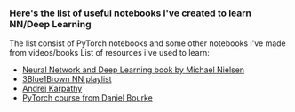 ### Here's the list of useful notebooks i've created to learn NN/Deep Learning
The list consist of PyTorch notebooks and some other notebooks i've made from videos/books
List of resources i've used to learn:
* [Neural Network and Deep Learning book by Michael Nielsen](http://neuralnetworksanddeeplearning.com/index.html)
* [3Blue1Brown NN playlist](https://www.youtube.com/watch?v=aircAruvnKk&list=PLZHQObOWTQDNU6R1_67000Dx_ZCJB-3pi)
* [Andrej Karpathy](https://www.youtube.com/@AndrejKarpathy)
* [PyTorch course from Daniel Bourke](https://www.learnpytorch.io/)


